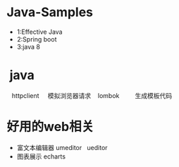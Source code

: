 # Java-Samples
                
+  1:Effective Java
+  2:Spring boot
+  3:java 8

#  java
    httpclient     模拟浏览器请求
    lombok         生成模板代码
#  好用的web相关
+  富文本编辑器 umeditor   ueditor
+  图表展示     echarts
